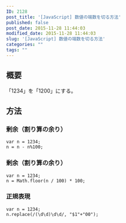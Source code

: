 ```yaml
---
ID: 2128
post_title: '[JavaScript] 数値の端数を切る方法'
published: false
post_date: 2015-11-28 11:44:03
modified_date: 2015-11-28 11:44:03
slug: '[JavaScript] 数値の端数を切る方法'
categories: ""
tags: ""
---
```

<!--more-->
<h2>概要</h2>
「1234」を「1200」にする。
<h2>方法</h2>
<h3>剰余（割り算の余り）</h3>
<pre class="language-"><code>var n = 1234;
n = n - n%100;</code></pre>

<h3>剰余（割り算の余り）</h3>
<pre class="language-"><code>var n = 1234;
n = Math.floor(n / 100) * 100;</code></pre>

<h3>正規表現</h3>
<pre class="language-"><code>var n = 1234;
n.replace(/(\d\d)\d\d/, "$1"+"00");</code></pre>